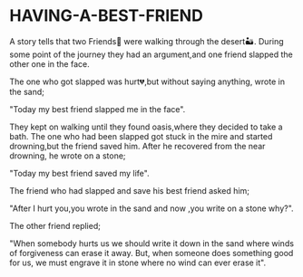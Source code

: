 # HAVING-A-BEST-FRIEND

A story tells that two Friends👬 were walking through the desert🏜️. During some point of the journey they had an argument,and one friend slapped the other one in the face. 

The one who got slapped was hurt💔,but without saying anything, wrote in the sand;

"Today my best friend slapped me in the face".

They kept on walking until they found oasis,where they decided to take a bath. The one who had been slapped got stuck in the mire and started drowning,but the friend saved him. After he recovered from the near drowning, he wrote on a stone;

"Today my best friend saved my life".
 
The friend who had slapped and save his best friend asked him;

"After I hurt you,you wrote in the sand and now ,you write on a stone why?".

The other friend replied;

"When somebody hurts us we should write it down in the sand where winds of forgiveness can erase it away. But, when someone does something good for us, we must engrave it in stone where no wind can ever erase it".
